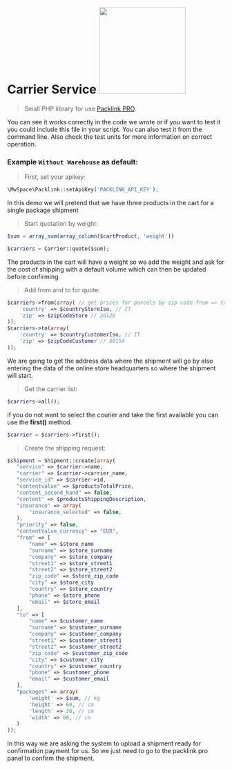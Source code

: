 # Carrier Service <img src="https://cdn.packlink.com/apps/giger/logos/packlink-pro.svg" width="200">

> Small PHP library for use [Packlink PRO](https://pro.packlink.it/).

You can see it works correctly in the code we wrote or if you want to test it you could include this file in your
script. You can also test it from the command line. Also check the test units for more information on correct operation.

### Example `Without Warehouse` as default:

> First, set your apikey:

```php
\MwSpace\Packlink::setApiKey('PACKLINK_API_KEY');
```

In this demo we will pretend that we have three products in the cart for a single package shipment

> Start quotation by weight:

```php
$sum = array_sum(array_column($cartProduct, 'weight'))

$carriers = Carrier::quote($sum);
```

The products in the cart will have a weight so we add the weight and ask for the cost of shipping with a default volume
which can then be updated before confirming

> Add from and to for quote:

```php
$carriers->from(array( // get prices for parcels by zip code from => to
    'country' => $countryStoreIso, // IT
    'zip' => $zipCodeStore // 20126
));
$carriers->to(array(
    'country' => $countryCustomerIso, // IT
    'zip' => $zipCodeCustomer // 00154
));
```

We are going to get the address data where the shipment will go by also entering the data of the online store
headquarters so where the shipment will start.

> Get the carrier list:

```php
$carriers->all();
```

if you do not want to select the courier and take the first available you can use the **first()** method.

```php
$carrier = $carriers->first();
```

> Create the shipping request:

 ```php
$shipment = Shipment::create(array(
    "service" => $carrier->name,
    "carrier" => $carrier->carrier_name,
    "service_id" => $carrier->id,
    "contentvalue" => $productsTotalPrice,
    "content_second_hand" => false,
    "content" => $productsShippingDescription,
    "insurance" => array(
        "insurance_selected" => false,
    ),
    "priority" => false,
    "contentValue_currency" => "EUR",
    "from" => [
        "name" => $store_name
        "surname" => $store_surname
        "company" => $store_company
        "street1" => $store_street1
        "street2" => $store_street2
        "zip_code" => $store_zip_code
        "city" => $store_city
        "country" => $store_country
        "phone" => $store_phone
        "email" => $store_email
    ],
    "to" => [
        "name" => $customer_name
        "surname" => $customer_surname
        "company" => $customer_company
        "street1" => $customer_street1
        "street2" => $customer_street2
        "zip_code" => $customer_zip_code
        "city" => $customer_city
        "country" => $customer_country
        "phone" => $customer_phone
        "email" => $customer_email
    ],
    "packages" => array(
        'weight' => $sum, // kg
        'height' => 60, // cm
        'length' => 30, // cm
        'width' => 60, // cm
    )
));
```

In this way we are asking the system to upload a shipment ready for confirmation payment for us. So we just need to go
to the packlink pro panel to confirm the shipment.
